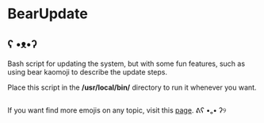 # BearUpdate
## ʕ •ᴥ•ʔ
Bash script for updating the system, but with some fun features, such as using bear kaomoji to describe the update steps.

Place this script in the **/usr/local/bin/** directory to run it whenever you want.

##
If you want find more emojis on any topic, visit this [page](https://cutekaomoji.com/animals/bears/). ᕕʕ •ₒ• ʔ୨
